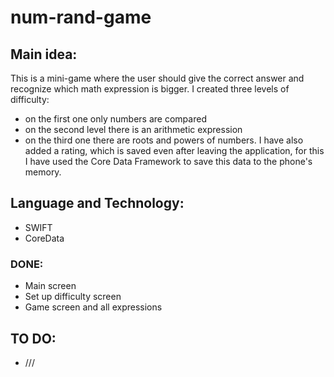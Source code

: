 # num-rand-game

## Main idea: 
This is a mini-game where the user should give the correct answer and recognize which math expression is bigger. I created three levels of difficulty: 
- on the first one only numbers are compared 
- on the second level there is an arithmetic expression
- on the third one there are roots and powers of numbers. 
I have also added a rating, which is saved even after leaving the application, for this I have used the Core Data Framework to save this data to the phone's memory.

## Language and Technology: 
- SWIFT 
- CoreData

### DONE: 
- Main screen
- Set up difficulty screen
- Game screen and all expressions

## TO DO:
- ///
